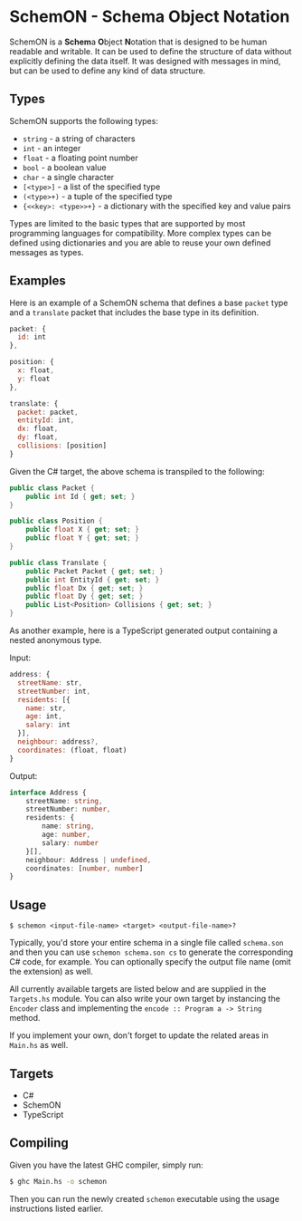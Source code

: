 # SchemON - Schema Object Notation

SchemON is a **Schem**a **O**bject **N**otation that is designed to be human readable and writable. It can be used to define the structure of data without explicitly defining the data itself. It was designed with messages in mind, but can be used to define any kind of data structure.

## Types

SchemON supports the following types:
* `string` - a string of characters
* `int` - an integer
* `float` - a floating point number
* `bool` - a boolean value
* `char` - a single character
* `[<type>]` - a list of the specified type
* `(<type>+)` - a tuple of the specified type
* `{<<key>: <type>>+}` - a dictionary with the specified key and value pairs

Types are limited to the basic types that are supported by most programming languages for compatibility. More complex types can be defined using dictionaries and you are able to reuse your own defined messages as types.

## Examples

Here is an example of a SchemON schema that defines a base `packet` type and a `translate` packet that includes the base type in its definition.

```js
packet: {
  id: int
},

position: {
  x: float,
  y: float
},

translate: {
  packet: packet,
  entityId: int,
  dx: float,
  dy: float,
  collisions: [position]
}
```

Given the C# target, the above schema is transpiled to the following:

```cs
public class Packet {
    public int Id { get; set; }
}

public class Position {
    public float X { get; set; }
    public float Y { get; set; }
}

public class Translate {
    public Packet Packet { get; set; }
    public int EntityId { get; set; }
    public float Dx { get; set; }
    public float Dy { get; set; }
    public List<Position> Collisions { get; set; }
}
```

As another example, here is a TypeScript generated output containing a nested anonymous type.

Input:
```js
address: {
  streetName: str,
  streetNumber: int,
  residents: [{
    name: str,
    age: int,
    salary: int
  }],
  neighbour: address?,
  coordinates: (float, float)
}
```

Output:
```ts
interface Address {
    streetName: string,
    streetNumber: number,
    residents: {
        name: string,
        age: number,
        salary: number
    }[],
    neighbour: Address | undefined,
    coordinates: [number, number]
}
```

## Usage

```
$ schemon <input-file-name> <target> <output-file-name>?
```

Typically, you'd store your entire schema in a single file called `schema.son` and then you can use `schemon schema.son cs` to generate the corresponding C# code, for example. You can optionally specify the output file name (omit the extension) as well.

All currently available targets are listed below and are supplied in the `Targets.hs` module. You can also write your own target by instancing the `Encoder` class and implementing the `encode :: Program a -> String` method.

If you implement your own, don't forget to update the related areas in `Main.hs` as well.

## Targets

* C#
* SchemON
* TypeScript

## Compiling

Given you have the latest GHC compiler, simply run:
```bash
$ ghc Main.hs -o schemon
```

Then you can run the newly created `schemon` executable using the usage instructions listed earlier.